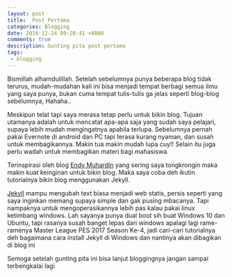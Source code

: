 ```yaml
---
layout: post
title:  Post Pertama
categories: Blogging
date: 2016-12-24 09:28:41 +0800
comments: true
description: Gunting pita post pertama
tags:
 - blogging
---
```

Bismillah alhamdulillah. Setelah sebelumnya punya beberapa blog tidak terurus, mudah-mudahan kali ini bisa menjadi tempat berbagi semua ilmu yang saya punya, bukan cuma tempat tulis-tulis ga jelas seperti blog-blog sebelumnya, Hahaha..

Meskipun telat tapi saya merasa tetap perlu untuk bikin blog. Tujuan utamanya adalah untuk mencatat apa-apa saja yang sudah saya pelajari, supaya lebih mudah mengingatnya apabila terlupa. Sebelumnya pernah pakai Evernote di android dan PC tapi terasa kurang nyaman, dan susah untuk membagikannya. Makin tua makin mudah lupa cuy!! Selain itu juga perlu wadah untuk membagikan materi bagi mahasiswa. 

Terinspirasi oleh blog [Endy Muhardin](http://software.endy.muhardin.com) yang sering saya tongkrongin maka makin kuat keinginan untuk bikin blog. Maka saya coba deh ikutin tutorialnya bikin blog menggunakan Jekyll.

[Jekyll](https://jekyllrb.com) mampu mengubah text biasa menjadi web statis, persis seperti yang saya inginkan memang supaya simple dan gak pusing mbacanya. Tapi nampaknya untuk mengoperasikannya lebih pas kalau pakai linux ketimbang windows. Lah sayanya punya dual boot sih buat Windows 10 dan Ubuntu, tapi rasanya susah banget lepas dari windows apalagi lagi rame-ramenya Master League PES 2017 Season Ke-4, jadi cari-cari tutorialnya deh bagaimana cara install Jekyll di Windows dan nantinya akan dibagikan di blog ini

Semoga setelah gunting pita ini bisa lanjut bloggingnya jangan sampai terbengkalai lagi

